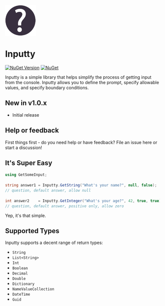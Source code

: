 <img src="https://github.com/jchristn/Inputty/raw/main/Assets/icon.png" width="100" height="100">

# Inputty

[![NuGet Version](https://img.shields.io/nuget/v/Inputty.svg?style=flat)](https://www.nuget.org/packages/Inputty/) [![NuGet](https://img.shields.io/nuget/dt/Inputty.svg)](https://www.nuget.org/packages/Inputty) 

Inputty is a simple library that helps simplify the process of getting input from the console.  Inputty allows you to define the prompt, specify allowable values, and specify boundary conditions.

## New in v1.0.x

- Initial release

## Help or feedback

First things first - do you need help or have feedback?  File an issue here or start a discussion!

## It's Super Easy
```csharp
using GetSomeInput;

string answer1 = Inputty.GetString("What's your name?", null, false);    
// question, default answer, allow null

int answer2    = Inputty.GetInteger("What's your age?", 42, true, true); 
// question, default answer, positive only, allow zero
```
Yep, it's that simple.

## Supported Types

Inputty supports a decent range of return types:

- ```String```
- ```List<String>```
- ```Int```
- ```Boolean```
- ```Decimal```
- ```Double```
- ```Dictionary```
- ```NameValueCollection```
- ```DateTime```
- ```Guid```
